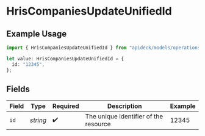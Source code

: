 # HrisCompaniesUpdateUnifiedId

## Example Usage

```typescript
import { HrisCompaniesUpdateUnifiedId } from "apideck/models/operations";

let value: HrisCompaniesUpdateUnifiedId = {
  id: "12345",
};
```

## Fields

| Field                                 | Type                                  | Required                              | Description                           | Example                               |
| ------------------------------------- | ------------------------------------- | ------------------------------------- | ------------------------------------- | ------------------------------------- |
| `id`                                  | *string*                              | :heavy_check_mark:                    | The unique identifier of the resource | 12345                                 |